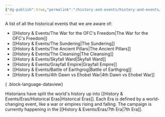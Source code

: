 ```yaml
---
{"dg-publish":true,"permalink":"/history-and-events/history-and-events/","hideInGraph":true,"updated":"2025-06-10T19:11:47.454+01:00"}
---
```


A list of all the historical events that we are aware of:
- [[History & Events/The War for the OFC's Freedom\|The War for the OFC's Freedom]]
- [[History & Events/The Sundering\|The Sundering]]
- [[History & Events/The Ancient Pillars\|The Ancient Pillars]]
- [[History & Events/The Cleansing\|The Cleansing]]
- [[History & Events/Skyfall Ward\|Skyfall Ward]]
- [[History & Events/Grayfall Empire\|Grayfall Empire]]
- [[History & Events/Battle of Earthgrog\|Battle of Earthgrog]]
- [[History & Events/4th Dawn vs Ehobel War\|4th Dawn vs Ehobel War]]

{ .block-language-dataview}

Historians have split the world's history up into [[History & Events/Eras/Historical Eras\|Historical Eras]]. Each Era is defined by a world-changing event, like a war or empires rising and falling. The campaign is currently happening in the [[History & Events/Eras/7th Era\|7th Era]].